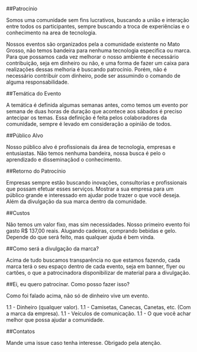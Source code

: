 ##Patrocínio

Somos uma comunidade sem fins lucrativos, buscando a união e interação entre todos os participantes, sempre buscando a troca de experiências e o conhecimento na area de tecnologia. 

Nossos eventos são organizados pela a comunidade existente no Mato Grosso, não temos bandeira para nenhuma tecnologia especifica ou marca. Para que possamos cada vez melhorar o nosso ambiente é necessário contribuição, seja em dinheiro ou não, e uma forma de fazer um caixa para realizações dessas melhoria é buscando patrocínio. Porém, não é necessário contribuir com dinheiro, pode ser assumindo o comando de alguma responsabilidade. 


##Temática do Evento

A temática é definida algumas semanas antes, como temos um evento por semana de duas horas de duração que acontece aos sábados é preciso antecipar os temas. 
Essa definição é feita pelos colaboradores da comunidade, sempre é levado em consideração a opinião de todos.

##Público Alvo

Nosso público alvo é profissionais da área de tecnologia, empresas e entusiastas. Não temos nenhuma bandeira, nossa busca é pelo o aprendizado e disseminaçãod o conhecimento.

##Retorno do Patrocínio

Empresas sempre estão buscando inovações, consultorias e profissionais que possam efetuar esses serviços. 
Mostrar a sua empresa para um público grande e interessado em ajudar pode trazer o que você deseja. Além da divulgação da sua marca dentro da comunidade.

##Custos

Não temos um valor fixo, mas sim necessidades. Nosso primeiro evento foi gasto R$ 137,00 reais. Alugando cadeiras, comprando bebidas e gelo. Depende do que será feito, mas qualquer ajuda é bem vinda. 

##Como será a divulgação da marca? 

Acima de tudo buscamos transparência no que estamos fazendo, cada marca terá o seu espaço dentro de cada evento, seja em banner, flyer ou cartões, o que a patrocinadora disponibilizar de material para a divulgação.

##Ei, eu quero patrocinar. Como posso fazer isso? 

Como foi falado acima, não só de dinheiro vive um evento. 

 1.1 - Dinheiro (qualquer valor).
 1.1 - Camisetas, Canecas, Canetas, etc. (Com a marca da empresa).
 1.1 - Veículos de comunicação.
 1.1 - O que você achar melhor que possa ajudar a comunidade.

##Contatos

Mande uma issue caso tenha interesse. Obrigado pela atenção.
